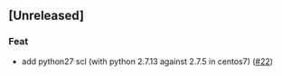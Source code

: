 <a name="unreleased"></a>
## [Unreleased]

### Feat
- add python27 scl (with python 2.7.13 against 2.7.5 in centos7) ([#22](https://github.com/metwork-framework//issues/22))

